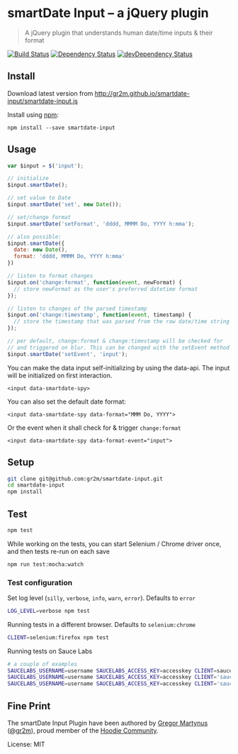 # smartDate Input – a jQuery plugin

> A jQuery plugin that understands human date/time inputs & their format

[![Build Status](https://travis-ci.org/gr2m/smartdate-input.svg?branch=master)](https://travis-ci.org/gr2m/smartdate-input)
[![Dependency Status](https://david-dm.org/gr2m/smartdate-input.svg)](https://david-dm.org/gr2m/smartdate-input)
[![devDependency Status](https://david-dm.org/gr2m/smartdate-input/dev-status.svg)](https://david-dm.org/gr2m/smartdate-input#info=devDependencies)

## Install

Download latest version from http://gr2m.github.io/smartdate-input/smartdate-input.js

Install using [npm](https://www.npmjs.com/):

```
npm install --save smartdate-input
```


## Usage

```js
var $input = $('input');

// initialize
$input.smartDate();

// set value to Date
$input.smartDate('set', new Date());

// set/change format
$input.smartDate('setFormat', 'dddd, MMMM Do, YYYY h:mma');

// also possible:
$input.smartDate({
  date: new Date(),
  format: 'dddd, MMMM Do, YYYY h:mma'
})

// listen to format changes
$input.on('change:format', function(event, newFormat) {
  // store newFormat as the user's preferred datetime format
});

// listen to changes of the parsed timestamp
$input.on('change:timestamp', function(event, timestamp) {
  // store the timestamp that was parsed from the raw date/time string
});

// per default, change:format & change:timestamp will be checked for
// and triggered on blur. This can be changed with the setEvent method
$input.smartDate('setEvent', 'input');
```

You can make the data input self-initializing by using the data-api.
The input will be initialized on first interaction.

```
<input data-smartdate-spy>
```

You can also set the default date format:

```
<input data-smartdate-spy data-format="MMM Do, YYYY">
```

Or the event when it shall check for & trigger `change:format`

```
<input data-smartdate-spy data-format-event="input">
```

## Setup

```bash
git clone git@github.com:gr2m/smartdate-input.git
cd smartdate-input
npm install
```

## Test

```bash
npm test
```

While working on the tests, you can start Selenium / Chrome driver
once, and then tests re-run on each save

```bash
npm run test:mocha:watch
```

### Test configuration

Set log level (`silly`, `verbose`, `info`, `warn`, `error`). Defaults to `error`

```bash
LOG_LEVEL=verbose npm test
```


Running tests in a different browser. Defaults to `selenium:chrome`

```bash
CLIENT=selenium:firefox npm test
```

Running tests on Sauce Labs

```bash
# a couple of examples
SAUCELABS_USERNAME=username SAUCELABS_ACCESS_KEY=accesskey CLIENT=saucelabs:chrome npm test
SAUCELABS_USERNAME=username SAUCELABS_ACCESS_KEY=accesskey CLIENT='saucelabs:internet explorer' npm test
SAUCELABS_USERNAME=username SAUCELABS_ACCESS_KEY=accesskey CLIENT='saucelabs:internet explorer:10.0:Windows 8' npm test
```

## Fine Print

The smartDate Input Plugin have been authored by
[Gregor Martynus](https://github.com/gr2m) ([@gr2m](https://twitter.com/gr2m)),
proud member of the [Hoodie Community](http://hood.ie/).

License: MIT
